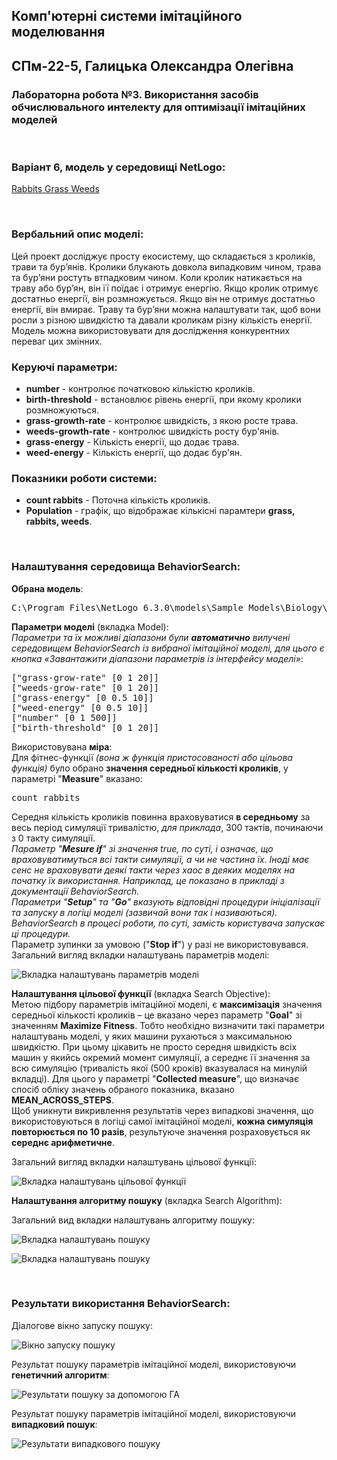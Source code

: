 ## Комп'ютерні системи імітаційного моделювання
## СПм-22-5, **Галицька Олександра Олегівна**
### Лабораторна робота №**3**. Використання засобів обчислювального интелекту для оптимізації імітаційних моделей

<br>

### Варіант 6, модель у середовищі NetLogo:
[Rabbits Grass Weeds](http://www.netlogoweb.org/launch#http://www.netlogoweb.org/assets/modelslib/Sample%20Models/Biology/Rabbits%20Grass%20Weeds.nlogo)

<br>

### Вербальний опис моделі:
Цей проект досліджує просту екосистему, що складається з кроликів, трави та бур’янів. Кролики блукають довкола випадковим чином, трава та бур’яни ростуть втпадковим чином. Коли кролик натикається на траву або бур’ян, він її поїдає і отримує енергію. Якщо кролик отримує достатньо енергії, він розмножується. Якщо він не отримує достатньо енергії, він вмирає. Траву та бур’яни можна налаштувати так, щоб вони росли з різною швидкістю та давали кроликам різну кількість енергії. Модель можна використовувати для дослідження конкурентних переваг цих змінних.

### Керуючі параметри:
- **number** - контролює початковою кількістю кроликів.
- **birth-threshold** - встановлює рівень енергії, при якому кролики розмножуються.
- **grass-growth-rate** - контролює швидкість, з якою росте трава.
- **weeds-growth-rate** - контролює швидкість росту бур'янів.
- **grass-energy** - Кількість енергії, що додає трава.
- **weed-energy** - Кількість енергії, що додає бур'ян.

### Показники роботи системи:
- **count rabbits** - Поточна кількість кроликів.
- **Population** - графік, що відображає кількісні парамтери **grass, rabbits, weeds**.

<br>

### Налаштування середовища BehaviorSearch:

**Обрана модель**:
<pre>
C:\Program Files\NetLogo 6.3.0\models\Sample Models\Biology\Rabbits Grass Weeds.nlogo
</pre>
**Параметри моделі** (вкладка Model):  
*Параметри та їх можливі діапазони були **автоматично** вилучені середовищем BehaviorSearch із вибраної імітаційної моделі, для цього є кнопка «Завантажити діапазони параметрів із інтерфейсу моделі»*:
<pre>
["grass-grow-rate" [0 1 20]]
["weeds-grow-rate" [0 1 20]]
["grass-energy" [0 0.5 10]]
["weed-energy" [0 0.5 10]]
["number" [0 1 500]]
["birth-threshold" [0 1 20]]
</pre> 
Використовувана **міра**:  
Для фітнес-функції *(вона ж функція пристосованості або цільова функція)* було обрано **значення середньої кількості кроликів**, у параметрі "**Measure**" вказано:
<pre>
count rabbits
</pre>
Середня кількість кроликів повинна враховуватися **в середньому** за весь період симуляції тривалістю, *для приклада*, 300 тактів, починаючи з 0 такту симуляції.  
*Параметр "**Mesure if**" зі значення true, по суті, і означає, що враховуватимуться всі такти симуляції, а чи не частина їх. Іноді має сенс не враховувати деякі такти через хаос в деяких моделях на початку їх використання. Наприклад, це показано в прикладі з документації BehaviorSearch.  
Параметри "**Setup**" та "**Go**" вказують відповідні процедури ініціалізації та запуску в логіці моделі (зазвичай вони так і називаються). BehaviorSearch в процесі роботи, по суті, замість користувача запускає ці процедури.*  
Параметр зупинки за умовою ("**Stop if**") у разі не використовувався.  
Загальний вигляд вкладки налаштувань параметрів моделі:  

![Вкладка налаштувань параметрів моделі](example-parameters.png)

**Налаштування цільової функції** (вкладка Search Objective):  
Метою підбору параметрів імітаційної моделі, є **максимізація** значення середньої кількості кроликів – це вказано через параметр "**Goal**" зі значенням **Maximize Fitness**. Тобто необхідно визначити такі параметри налаштувань моделі, у яких машини рухаються з максимальною швидкістю. При цьому цікавить не просто середня швидкість всіх машин у якийсь окремий момент симуляції, а середнє її значення за всю симуляцію (тривалість якої (500 кроків) вказувалася на минулій вкладці). Для цього у параметрі "**Collected measure**", що визначає спосіб обліку значень обраного показника, вказано **MEAN_ACROSS_STEPS**.  
Щоб уникнути викривлення результатів через випадкові значення, що використовуються в логіці самої імітаційної моделі, **кожна симуляція повторюється по 10 разів**, результуюче значення розраховується як **середнє арифметичне**.

Загальний вигляд вкладки налаштувань цільової функції:  

![Вкладка налаштувань цільової функції](example-objective.png)

**Налаштування алгоритму пошуку** (вкладка Search Algorithm):

Загальний вид вкладки налаштувань алгоритму пошуку:

![Вкладка налаштувань пошуку](example-search-ga.png)

![Вкладка налаштувань пошуку](example-search-rs.png)

<br>

### Результати використання BehaviorSearch:

Діалогове вікно запуску пошуку: 

![Вікно запуску пошуку](example-dialog.png)

Результат пошуку параметрів імітаційної моделі, використовуючи **генетичний алгоритм**:  

![Результати пошуку за допомогою ГА](example-result-ga.png)

Результат пошуку параметрів імітаційної моделі, використовуючи **випадковий пошук**:  

![Результати випадкового пошуку](example-result-rs.png)
